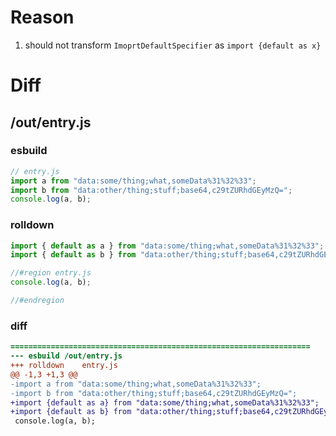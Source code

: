 # Reason
1. should not transform `ImoprtDefaultSpecifier` as `import {default as x}`
# Diff
## /out/entry.js
### esbuild
```js
// entry.js
import a from "data:some/thing;what,someData%31%32%33";
import b from "data:other/thing;stuff;base64,c29tZURhdGEyMzQ=";
console.log(a, b);
```
### rolldown
```js
import { default as a } from "data:some/thing;what,someData%31%32%33";
import { default as b } from "data:other/thing;stuff;base64,c29tZURhdGEyMzQ=";

//#region entry.js
console.log(a, b);

//#endregion
```
### diff
```diff
===================================================================
--- esbuild	/out/entry.js
+++ rolldown	entry.js
@@ -1,3 +1,3 @@
-import a from "data:some/thing;what,someData%31%32%33";
-import b from "data:other/thing;stuff;base64,c29tZURhdGEyMzQ=";
+import {default as a} from "data:some/thing;what,someData%31%32%33";
+import {default as b} from "data:other/thing;stuff;base64,c29tZURhdGEyMzQ=";
 console.log(a, b);

```